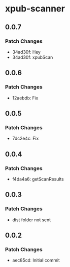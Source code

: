 # xpub-scanner

## 0.0.7

### Patch Changes

- 34ad30f: Hey
- 34ad30f: xpubScan

## 0.0.6

### Patch Changes

- 12aebdb: Fix

## 0.0.5

### Patch Changes

- 7dc2e4c: Fix

## 0.0.4

### Patch Changes

- f4da4a6: getScanResults

## 0.0.3

### Patch Changes

- dist folder not sent

## 0.0.2

### Patch Changes

- aec85cd: Initial commit
